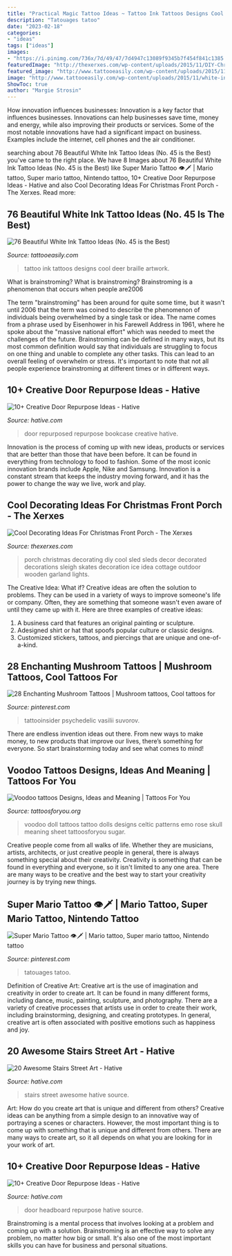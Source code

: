 ```yaml
---
title: "Practical Magic Tattoo Ideas ~ Tattoo Ink Tattoos Designs Cool Deer Braille Artwork"
description: "Tatouages tatoo"
date: "2023-02-18"
categories:
- "ideas"
tags: ["ideas"]
images:
- "https://i.pinimg.com/736x/7d/49/47/7d4947c13089f9345b7f454f841c1385.jpg"
featuredImage: "http://thexerxes.com/wp-content/uploads/2015/11/DIY-Christmas-Porch-Ideas-14.jpg"
featured_image: "http://www.tattooeasily.com/wp-content/uploads/2015/11/white-ink-tattoos-47.jpg"
image: "http://www.tattooeasily.com/wp-content/uploads/2015/11/white-ink-tattoos-47.jpg"
ShowToc: true
author: "Margie Strosin"
---
```



How innovation influences businesses:
Innovation is a key factor that influences businesses. Innovations can help businesses save time, money and energy, while also improving their products or services. Some of the most notable innovations have had a significant impact on business. Examples include the internet, cell phones and the air conditioner.

	

		
searching about 76 Beautiful White Ink Tattoo Ideas (No. 45 is the Best) you've came to the right place. We have 8 Images about 76 Beautiful White Ink Tattoo Ideas (No. 45 is the Best) like Super Mario Tattoo 👁🗡 | Mario tattoo, Super mario tattoo, Nintendo tattoo, 10+ Creative Door Repurpose Ideas - Hative and also Cool Decorating Ideas For Christmas Front Porch - The Xerxes. Read more:
		
    
## 76 Beautiful White Ink Tattoo Ideas (No. 45 Is The Best)

<img loading=lazy src="http://www.tattooeasily.com/wp-content/uploads/2015/11/white-ink-tattoos-47.jpg" onerror="this.onerror=null;this.src='https://tse3.mm.bing.net/th?id=OIP.P804K5HRlfOV_7rZ5VE9-wHaJ4&amp;pid=15.1';" alt="76 Beautiful White Ink Tattoo Ideas (No. 45 is the Best)">

_Source: tattooeasily.com_

>tattoo ink tattoos designs cool deer braille artwork. 

	

What is brainstroming?
What is brainstroming? Brainstroming is a phenomenon that occurs when people are2006

The term "brainstroming" has been around for quite some time, but it wasn't until 2006 that the term was coined to describe the phenomenon of individuals being overwhelmed by a single task or idea. The name comes from a phrase used by Eisenhower in his Farewell Address in 1961, where he spoke about the "massive national effort" which was needed to meet the challenges of the future. Brainstroming can be defined in many ways, but its most common definition would say that individuals are struggling to focus on one thing and unable to complete any other tasks. This can lead to an overall feeling of overwhelm or stress. It's important to note that not all people experience brainstroming at different times or in different ways.

    
## 10+ Creative Door Repurpose Ideas - Hative

<img loading=lazy src="https://hative.com/wp-content/uploads/2014/09/door-repurpose-ideas/1-repurposed-bookcase.jpg" onerror="this.onerror=null;this.src='https://tse4.mm.bing.net/th?id=OIP.R8P_-v9kvnpED9XB35TYbAHaLH&amp;pid=15.1';" alt="10+ Creative Door Repurpose Ideas - Hative">

_Source: hative.com_

>door repurposed repurpose bookcase creative hative. 

	

Innovation is the process of coming up with new ideas, products or services that are better than those that have been before. It can be found in everything from technology to food to fashion. Some of the most iconic innovation brands include Apple, Nike and Samsung. Innovation is a constant stream that keeps the industry moving forward, and it has the power to change the way we live, work and play.

    
## Cool Decorating Ideas For Christmas Front Porch - The Xerxes

<img loading=lazy src="http://thexerxes.com/wp-content/uploads/2015/11/DIY-Christmas-Porch-Ideas-14.jpg" onerror="this.onerror=null;this.src='https://tse3.mm.bing.net/th?id=OIP.Li6O7oEFRpBhElm05XLNjwHaKp&amp;pid=15.1';" alt="Cool Decorating Ideas For Christmas Front Porch - The Xerxes">

_Source: thexerxes.com_

>porch christmas decorating diy cool sled sleds decor decorated decorations sleigh skates decoration ice idea cottage outdoor wooden garland lights. 

	

The Creative Idea: What if?
Creative ideas are often the solution to problems. They can be used in a variety of ways to improve someone's life or company. Often, they are something that someone wasn't even aware of until they came up with it. Here are three examples of creative ideas: 
1. A business card that features an original painting or sculpture. 
2. Adesigned shirt or hat that spoofs popular culture or classic designs. 
3. Customized stickers, tattoos, and piercings that are unique and one-of-a-kind.

    
## 28 Enchanting Mushroom Tattoos | Mushroom Tattoos, Cool Tattoos For

<img loading=lazy src="https://i.pinimg.com/736x/2d/f9/93/2df993a6166c7208d684479acd4dbb24.jpg" onerror="this.onerror=null;this.src='https://tse3.mm.bing.net/th?id=OIP._sboqk__Egc461zL8TQ8VAHaKJ&amp;pid=15.1';" alt="28 Enchanting Mushroom Tattoos | Mushroom tattoos, Cool tattoos for">

_Source: pinterest.com_

>tattooinsider psychedelic vasilii suvorov. 

	

There are endless invention ideas out there. From new ways to make money, to new products that improve our lives, there’s something for everyone. So start brainstorming today and see what comes to mind!

    
## Voodoo Tattoos Designs, Ideas And Meaning | Tattoos For You

<img loading=lazy src="http://www.tattoosforyou.org/wp-content/uploads/2016/05/Voodoo-Doll-Tattoos.jpg" onerror="this.onerror=null;this.src='https://tse4.mm.bing.net/th?id=OIP.Xu-g_sPg_oUIWe9v8fVhUQHaLV&amp;pid=15.1';" alt="Voodoo tattoos Designs, Ideas and Meaning | Tattoos For You">

_Source: tattoosforyou.org_

>voodoo doll tattoos tattoo dolls designs celtic patterns emo rose skull meaning sheet tattoosforyou sugar. 

	

Creative people come from all walks of life. Whether they are musicians, artists, architects, or just creative people in general, there is always something special about their creativity. Creativity is something that can be found in everything and everyone, so it isn't limited to any one area. There are many ways to be creative and the best way to start your creativity journey is by trying new things.

    
## Super Mario Tattoo 👁🗡 | Mario Tattoo, Super Mario Tattoo, Nintendo Tattoo

<img loading=lazy src="https://i.pinimg.com/736x/7d/49/47/7d4947c13089f9345b7f454f841c1385.jpg" onerror="this.onerror=null;this.src='https://tse3.mm.bing.net/th?id=OIP.sFbm_21yofa7h06KB3qZcwHaJ3&amp;pid=15.1';" alt="Super Mario Tattoo 👁🗡 | Mario tattoo, Super mario tattoo, Nintendo tattoo">

_Source: pinterest.com_

>tatouages tatoo. 

	

Definition of Creative Art:
Creative art is the use of imagination and creativity in order to create art. It can be found in many different forms, including dance, music, painting, sculpture, and photography. There are a variety of creative processes that artists use in order to create their work, including brainstorming, designing, and creating prototypes. In general, creative art is often associated with positive emotions such as happiness and joy.

    
## 20 Awesome Stairs Street Art - Hative

<img loading=lazy src="https://hative.com/wp-content/uploads/2014/11/stairs-street-art/14-stairs-street-art.jpg" onerror="this.onerror=null;this.src='https://tse4.mm.bing.net/th?id=OIP.IqAVQdKDXf9lE_0Rx1WZUwHaJ4&amp;pid=15.1';" alt="20 Awesome Stairs Street Art - Hative">

_Source: hative.com_

>stairs street awesome hative source. 

	

Art: How do you create art that is unique and different from others?
Creative ideas can be anything from a simple design to an innovative way of portraying a scenes or characters. However, the most important thing is to come up with something that is unique and different from others. There are many ways to create art, so it all depends on what you are looking for in your work of art.

    
## 10+ Creative Door Repurpose Ideas - Hative

<img loading=lazy src="https://hative.com/wp-content/uploads/2014/09/door-repurpose-ideas/2-vintage-headboard.jpg" onerror="this.onerror=null;this.src='https://tse2.mm.bing.net/th?id=OIP.h5YYLsm4N6vpA2SobDuAwQHaJ4&amp;pid=15.1';" alt="10+ Creative Door Repurpose Ideas - Hative">

_Source: hative.com_

>door headboard repurpose hative source. 

	

Brainstroming is a mental process that involves looking at a problem and coming up with a solution. Brainstroming is an effective way to solve any problem, no matter how big or small. It's also one of the most important skills you can have for business and personal situations.

